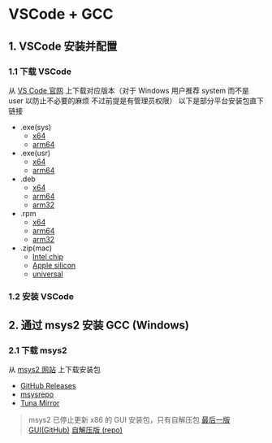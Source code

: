 # VSCode + GCC

## 1. VSCode 安装并配置

### 1.1 下载 VSCode

从 [VS Code 官网](https://code.visualstudio.com) 上下载对应版本（对于 Windows 用户推荐 system 而不是 user 以防止不必要的麻烦 不过前提是有管理员权限）
以下是部分平台安装包直下链接

- .exe(sys)
  - [x64](https://code.visualstudio.com/sha/download?build=stable&os=win32-x64)
  - [arm64](https://code.visualstudio.com/sha/download?build=stable&os=win32-arm64)
- .exe(usr)
  - [x64](https://code.visualstudio.com/sha/download?build=stable&os=win32-x64-user)
  - [arm64](https://code.visualstudio.com/sha/download?build=stable&os=win32-arm64-user)
- .deb
  - [x64](https://code.visualstudio.com/sha/download?build=stable&os=linux-deb-x64)
  - [arm64](https://code.visualstudio.com/sha/download?build=stable&os=linux-deb-arm64)
  - [arm32](https://code.visualstudio.com/sha/download?build=stable&os=linux-deb-armhf)
- .rpm
  - [x64](https://code.visualstudio.com/sha/download?build=stable&os=linux-rpm-x64)
  - [arm64](https://code.visualstudio.com/sha/download?build=stable&os=linux-rpm-arm64)
  - [arm32](https://code.visualstudio.com/sha/download?build=stable&os=linux-rpm-armhf)
- .zip(mac)
  - [Intel chip](https://code.visualstudio.com/sha/download?build=stable&os=darwin)
  - [Apple silicon](https://code.visualstudio.com/sha/download?build=stable&os=darwin-arm64)
  - [universal](https://code.visualstudio.com/sha/download?build=stable&os=darwin-universal)

### 1.2 安装 VSCode

## 2. 通过 msys2 安装 GCC (Windows)

### 2.1 下载 msys2

从 [msys2 网站](https://www.msys2.org) 上下载安装包

- [GitHub Releases](https://github.com/msys2/msys2-installer/releases/download/nightly-x86_64/msys2-x86_64-latest.exe)
- [msysrepo](https://repo.msys2.org/distrib/msys2-x86_64-latest.exe)
- [Tuna Mirror](https://mirrors.tuna.tsinghua.edu.cn/msys2/distrib/msys2-x86_64-latest.exe)

> msys2 已停止更新 x86 的 GUI 安装包，只有自解压包
> [最后一版 GUI(GitHub)](https://github.com/msys2/msys2-installer/releases/download/nightly-i686/msys2-i686-20210705.exe) [自解压版 (repo)](https://repo.msys2.org/distrib/msys2-i686-latest.sfx.exe)
